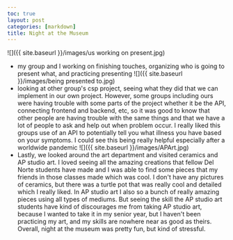 ```yaml
---
toc: true
layout: post
categories: [markdown]
title: Night at the Museum
---
```

![]({{ site.baseurl }}/images/us working on present.jpg)
- my group and I working on finishing touches, organizing who is going to present what, and practicing presenting
![]({{ site.baseurl }}/images/being presented to.jpg)
- looking at other group's csp project, seeing what they did that we can implement in our own project. However, some groups including ours were having trouble with some parts of the project whether it be the API, connecting frontend and backend, etc, so it was good to know that other people are having trouble with the same things and that we have a lot of people to ask and help out when problem occur. I really liked this groups use of an API to potentially tell you what illness you have based on your symptoms. I could see this being really helpful especially after a worldwide pandemic
![]({{ site.baseurl }}/images/APArt.jpg)
- Lastly, we looked around the art department and visited ceramics and AP studio art. I loved seeing all the amazing creations that fellow Del Norte students have made and I was able to find some pieces that my friends in those classes made which was cool. I don't have any pictures of ceramics, but there was a turtle pot that was really cool and detailed which I really liked. In AP studio art I also so a bunch of really amazing pieces using all types of mediums. But seeing the skill the AP studio art students have kind of discourages me from taking AP studio art, because I wanted to take it in my senior year, but I haven't been practicing my art, and my skills are nowhere near as good as theirs. Overall, night at the museum was pretty fun, but kind of stressful.